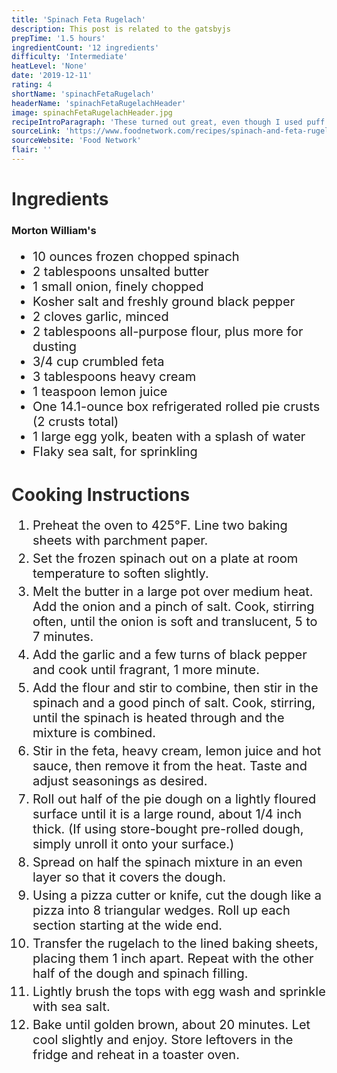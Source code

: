```yaml
---
title: 'Spinach Feta Rugelach'
description: This post is related to the gatsbyjs
prepTime: '1.5 hours'
ingredientCount: '12 ingredients'
difficulty: 'Intermediate'
heatLevel: 'None'
date: '2019-12-11'
rating: 4
shortName: 'spinachFetaRugelach'
headerName: 'spinachFetaRugelachHeader'
image: spinachFetaRugelachHeader.jpg
recipeIntroParagraph: 'These turned out great, even though I used puff pastry instead of pie crust. They would be an excellent appetizer for any party and are easy to make. This recipe generated about 25-30 rugelaches.'
sourceLink: 'https://www.foodnetwork.com/recipes/spinach-and-feta-rugelach-7968326'
sourceWebsite: 'Food Network'
flair: ''
---
```


<h1 style="color: #2B2B2B;">Ingredients</h1>

<h3>Morton William's</h3>
<ul style="font-size: 20px;">
    <li>10 ounces frozen chopped spinach</li>
    <li>2 tablespoons unsalted butter</li>
    <li>1 small onion, finely chopped</li>
    <li>Kosher salt and freshly ground black pepper</li>
    <li>2 cloves garlic, minced</li>
    <li>2 tablespoons all-purpose flour, plus more for dusting</li>
    <li>3/4 cup crumbled feta</li>
    <li>3 tablespoons heavy cream</li>
    <li>1 teaspoon lemon juice</li>
    <li>One 14.1-ounce box refrigerated rolled pie crusts (2 crusts total)</li>
    <li>1 large egg yolk, beaten with a splash of water</li>
    <li>Flaky sea salt, for sprinkling</li>
</ul>

<h1 style="color: #2B2B2B; margin-top: 40px;">Cooking Instructions</h1>
<ol style="font-size: 20px" className="cookingInstructionsOL">
    <li style="margin: 5px 0;">Preheat the oven to 425°F. Line two baking sheets with parchment paper.</li>
    <li style="margin: 5px 0;">Set the frozen spinach out on a plate at room temperature to soften slightly.</li>
    <li style="margin: 5px 0;">Melt the butter in a large pot over medium heat. Add the onion and a pinch of salt. Cook, stirring often, until the onion is soft and translucent, 5 to 7 minutes.</li>
    <li style="margin: 5px 0;">Add the garlic and a few turns of black pepper and cook until fragrant, 1 more minute.</li>
    <li style="margin: 5px 0;">Add the flour and stir to combine, then stir in the spinach and a good pinch of salt. Cook, stirring, until the spinach is heated through and the mixture is combined.</li>
    <li style="margin: 5px 0;">Stir in the feta, heavy cream, lemon juice and hot sauce, then remove it from the heat. Taste and adjust seasonings as desired.</li>
    <li style="margin: 5px 0;">Roll out half of the pie dough on a lightly floured surface until it is a large round, about 1/4 inch thick. (If using store-bought pre-rolled dough, simply unroll it onto your surface.)</li>
    <li style="margin: 5px 0;">Spread on half the spinach mixture in an even layer so that it covers the dough.</li>
    <li style="margin: 5px 0;">Using a pizza cutter or knife, cut the dough like a pizza into 8 triangular wedges. Roll up each section starting at the wide end.</li>
    <li style="margin: 5px 0;">Transfer the rugelach to the lined baking sheets, placing them 1 inch apart. Repeat with the other half of the dough and spinach filling.</li>
    <li style="margin: 5px 0;">Lightly brush the tops with egg wash and sprinkle with sea salt.</li>
    <li style="margin: 5px 0;">Bake until golden brown, about 20 minutes. Let cool slightly and enjoy. Store leftovers in the fridge and reheat in a toaster oven.</li>
</ol>
